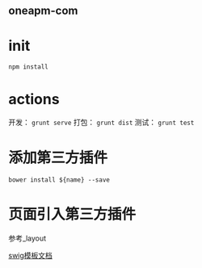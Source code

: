 oneapm-com
----
# init
`npm install`

# actions
开发：
`grunt serve`
打包：
`grunt dist`
测试：
`grunt test`

# 添加第三方插件

`bower install ${name} --save`

# 页面引入第三方插件

参考_layout

[swig模板文档](http://paularmstrong.github.io/swig/)
